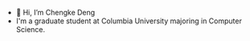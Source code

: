 - 👋 Hi, I’m Chengke Deng
- I'm a graduate student at Columbia University majoring in Computer Science.


<!---
GarF1eldGo/GarF1eldGo is a ✨ special ✨ repository because its `README.md` (this file) appears on your GitHub profile.
You can click the Preview link to take a look at your changes.
--->
